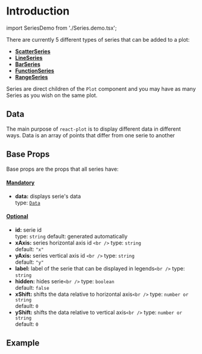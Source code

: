 # Introduction

import SeriesDemo from './Series.demo.tsx';

There are currently 5 different types of series that can be added to a plot:

- **[ScatterSeries](./100_scatterSeries.md)**
- **[LineSeries](./200_lineSeries.md)**
- **[BarSeries](./300_barSeries.md)**
- **[FunctionSeries](./400_functionSeries.md)**
- **[RangeSeries](./500_rangeSeries.md)**

Series are direct children of the `Plot` component and you may have as many Series as you wish on the same plot.

## Data

The main purpose of `react-plot` is to display different data in different ways.
Data is an array of points that differ from one serie to another

## Base Props

Base props are the props that all series have:

#### <u>Mandatory</u>

- **data:** displays serie's data<br/>
  type: [`Data`](../500_types/000_data.md)

#### <u>Optional</u>

- **id:** serie id<br/>
  type: `string`
  default: generated automatically
- **xAxis:** series horizontal axis id `<br />`
  type: `string`<br/>
  default: `"x"`
- **yAxis:** series vertical axis id `<br />`
  type: `string`<br/>
  default: `"y"`
- **label:** label of the serie that can be displayed in legends`<br />`
  type: `string`<br/>
- **hidden:** hides serie`<br />`
  type: `boolean`<br/>
  default: `false`
- **xShift:** shifts the data relative to horizontal axis`<br />`
  type: `number or string`<br/>
  default: `0`
- **yShift:** shifts the data relative to vertical axis`<br />`
  type: `number or string`<br/>
  default: `0`

## Example

<SeriesDemo />
